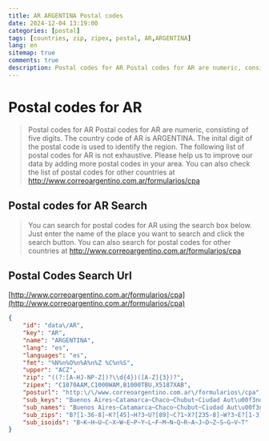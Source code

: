 ```yaml
---
title: AR ARGENTINA Postal codes 
date: 2024-12-04 13:19:00
categories: [postal]
tags: [countries, zip, zipex, postal, AR,ARGENTINA]
lang: en
sitemap: true
comments: true
description: Postal codes for AR Postal codes for AR are numeric, consisting of five digits. The country code of AR is ARGENTINA. The inital digit of the postal code is used to identify the region. The following list of postal codes for AR is not exhaustive. Please help us to improve our data by adding more postal codes in your area. You can also check the list of postal codes for other countries at http://www.correoargentino.com.ar/formularios/cpa
---
```


# Postal codes for AR
> Postal codes for AR Postal codes for AR are numeric, consisting of five digits. The country code of AR is ARGENTINA. The inital digit of the postal code is used to identify the region. The following list of postal codes for AR is not exhaustive. Please help us to improve our data by adding more postal codes in your area. You can also check the list of postal codes for other countries at http://www.correoargentino.com.ar/formularios/cpa

## Postal codes for AR Search 
> You can search for postal codes for AR using the search box below. Just enter the name of the place you want to search and click the search button. You can also search for postal codes for other countries at http://www.correoargentino.com.ar/formularios/cpa

## Postal Codes Search Url

[http://www.correoargentino.com.ar/formularios/cpa](http://www.correoargentino.com.ar/formularios/cpa)
```json
{
    "id": "data\/AR",
    "key": "AR",
    "name": "ARGENTINA",
    "lang": "es",
    "languages": "es",
    "fmt": "%N%n%O%n%A%n%Z %C%n%S",
    "upper": "ACZ",
    "zip": "((?:[A-HJ-NP-Z])?\\d{4})([A-Z]{3})?",
    "zipex": "C1070AAM,C1000WAM,B1000TBU,X5187XAB",
    "posturl": "http:\/\/www.correoargentino.com.ar\/formularios\/cpa",
    "sub_keys": "Buenos Aires~Catamarca~Chaco~Chubut~Ciudad Aut\u00f3noma de Buenos Aires~C\u00f3rdoba~Corrientes~Entre R\u00edos~Formosa~Jujuy~La Pampa~La Rioja~Mendoza~Misiones~Neuqu\u00e9n~R\u00edo Negro~Salta~San Juan~San Luis~Santa Cruz~Santa Fe~Santiago del Estero~Tierra del Fuego~Tucum\u00e1n",
    "sub_names": "Buenos Aires~Catamarca~Chaco~Chubut~Ciudad Aut\u00f3noma de Buenos Aires~C\u00f3rdoba~Corrientes~Entre R\u00edos~Formosa~Jujuy~La Pampa~La Rioja~Mendoza~Misiones~Neuqu\u00e9n~R\u00edo Negro~Salta~San Juan~San Luis~Santa Cruz~Santa Fe~Santiago del Estero~Tierra del Fuego~Tucum\u00e1n",
    "sub_zips": "B?[1-36-8]~K?[45]~H?3~U?[89]~C?1~X?[235-8]~W?3~E?[1-3]~P?[37]~Y?4~L?[3568]~F?5~M?[56]~N?3~Q?[38]~R?[89]~A?[34]~J?5~D?[4-6]~Z?[89]~S?[2368]~G?[2-5]~V?9~T?[45]",
    "sub_isoids": "B~K~H~U~C~X~W~E~P~Y~L~F~M~N~Q~R~A~J~D~Z~S~G~V~T"
}
```

